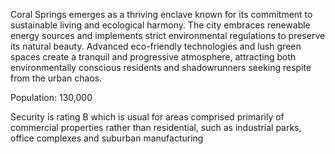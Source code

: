 Coral Springs emerges as a thriving enclave known for its commitment to sustainable living and ecological harmony. The city embraces renewable energy sources and implements strict environmental regulations to preserve its natural beauty. Advanced eco-friendly technologies and lush green spaces create a tranquil and progressive atmosphere, attracting both environmentally conscious residents and shadowrunners seeking respite from the urban chaos.

Population: 130,000

Security is rating B which is usual for areas comprised primarily of commercial properties rather than residential, such as industrial parks, office complexes and suburban manufacturing